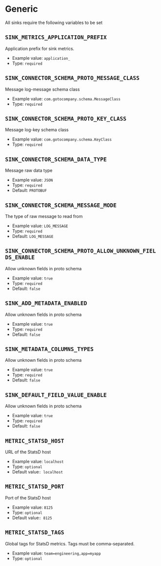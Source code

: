 # Generic

All sinks require the following variables to be set

## `SINK_METRICS_APPLICATION_PREFIX`

Application prefix for sink metrics.

* Example value: `application_`
* Type: `required`

## `SINK_CONNECTOR_SCHEMA_PROTO_MESSAGE_CLASS`

Message log-message schema class

* Example value: `com.gotocompany.schema.MessageClass`
* Type: `required`

## `SINK_CONNECTOR_SCHEMA_PROTO_KEY_CLASS`

Message log-key schema class

* Example value: `com.gotocompany.schema.KeyClass`
* Type: `required`

## `SINK_CONNECTOR_SCHEMA_DATA_TYPE`

Message raw data type

* Example value: `JSON`
* Type: `required`
* Default: `PROTOBUF`

## `SINK_CONNECTOR_SCHEMA_MESSAGE_MODE`

The type of raw message to read from

* Example value: `LOG_MESSAGE`
* Type: `required`
* Default: `LOG_MESSAGE`

## `SINK_CONNECTOR_SCHEMA_PROTO_ALLOW_UNKNOWN_FIELDS_ENABLE`

Allow unknown fields in proto schema

* Example value: `true`
* Type: `required`
* Default: `false`

## `SINK_ADD_METADATA_ENABLED`

Allow unknown fields in proto schema

* Example value: `true`
* Type: `required`
* Default: `false`

## `SINK_METADATA_COLUMNS_TYPES`

Allow unknown fields in proto schema

* Example value: `true`
* Type: `required`
* Default: `false`

## `SINK_DEFAULT_FIELD_VALUE_ENABLE`

Allow unknown fields in proto schema

* Example value: `true`
* Type: `required`
* Default: `false`

## `METRIC_STATSD_HOST`

URL of the StatsD host

* Example value: `localhost`
* Type: `optional`
* Default value`: localhost`

## `METRIC_STATSD_PORT`

Port of the StatsD host

* Example value: `8125`
* Type: `optional`
* Default value`: 8125`

## `METRIC_STATSD_TAGS`

Global tags for StatsD metrics. Tags must be comma-separated.

* Example value: `team=engineering,app=myapp`
* Type: `optional`